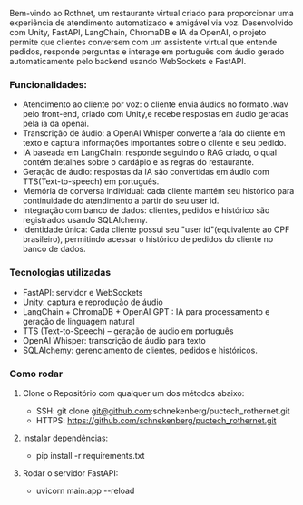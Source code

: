 Bem-vindo ao Rothnet, um restaurante virtual criado para proporcionar uma experiência de atendimento automatizado e amigável via voz. Desenvolvido com Unity, FastAPI, LangChain, ChromaDB e IA da OpenAI, o projeto permite que clientes conversem com um assistente virtual que entende pedidos, responde perguntas e interage em português com áudio gerado automaticamente pelo backend usando WebSockets e FastAPI.

### Funcionalidades:

- Atendimento ao cliente por voz: o cliente envia áudios no formato .wav pelo front-end, criado com Unity,e recebe respostas em áudio geradas pela ia da openai.
- Transcrição de áudio: a OpenAI Whisper converte a fala do cliente em texto e captura informações importantes sobre o cliente e seu pedido.
- IA baseada em LangChain: responde seguindo o RAG criado, o qual contém detalhes sobre o cardápio e as regras do restaurante.
- Geração de áudio: respostas da IA são convertidas em áudio com TTS(Text-to-speech) em português.
- Memória de conversa individual: cada cliente mantém seu histórico para continuidade do atendimento a partir do seu user id.
- Integração com banco de dados: clientes, pedidos e histórico são registrados usando SQLAlchemy.
- Identidade única: Cada cliente possui seu "user id"(equivalente ao CPF brasileiro), permitindo acessar o histórico de pedidos do cliente no banco de dados.

### Tecnologias utilizadas

- FastAPI: servidor e WebSockets
- Unity: captura e reprodução de áudio
- LangChain + ChromaDB + OpenAI GPT : IA para processamento e geração de linguagem natural
- TTS (Text-to-Speech) – geração de áudio em português
- OpenAI Whisper: transcrição de áudio para texto
- SQLAlchemy: gerenciamento de clientes, pedidos e históricos.

### Como rodar

1. Clone o Repositório com qualquer um dos métodos abaixo: 
   - SSH: git clone git@github.com:schnekenberg/puctech_rothernet.git
   - HTTPS: https://github.com/schnekenberg/puctech_rothernet.git

2. Instalar dependências:
    - pip install -r requirements.txt

3. Rodar o servidor FastAPI:
    - uvicorn main:app --reload
